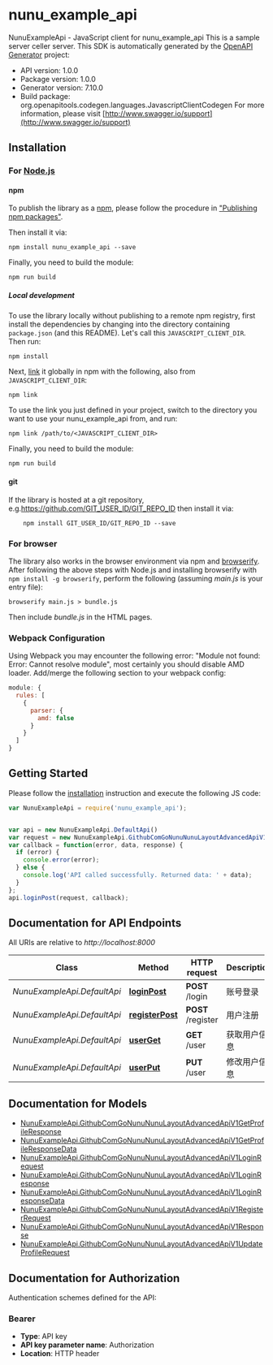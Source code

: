 # nunu_example_api

NunuExampleApi - JavaScript client for nunu_example_api
This is a sample server celler server.
This SDK is automatically generated by the [OpenAPI Generator](https://openapi-generator.tech) project:

- API version: 1.0.0
- Package version: 1.0.0
- Generator version: 7.10.0
- Build package: org.openapitools.codegen.languages.JavascriptClientCodegen
For more information, please visit [http://www.swagger.io/support](http://www.swagger.io/support)

## Installation

### For [Node.js](https://nodejs.org/)

#### npm

To publish the library as a [npm](https://www.npmjs.com/), please follow the procedure in ["Publishing npm packages"](https://docs.npmjs.com/getting-started/publishing-npm-packages).

Then install it via:

```shell
npm install nunu_example_api --save
```

Finally, you need to build the module:

```shell
npm run build
```

##### Local development

To use the library locally without publishing to a remote npm registry, first install the dependencies by changing into the directory containing `package.json` (and this README). Let's call this `JAVASCRIPT_CLIENT_DIR`. Then run:

```shell
npm install
```

Next, [link](https://docs.npmjs.com/cli/link) it globally in npm with the following, also from `JAVASCRIPT_CLIENT_DIR`:

```shell
npm link
```

To use the link you just defined in your project, switch to the directory you want to use your nunu_example_api from, and run:

```shell
npm link /path/to/<JAVASCRIPT_CLIENT_DIR>
```

Finally, you need to build the module:

```shell
npm run build
```

#### git

If the library is hosted at a git repository, e.g.https://github.com/GIT_USER_ID/GIT_REPO_ID
then install it via:

```shell
    npm install GIT_USER_ID/GIT_REPO_ID --save
```

### For browser

The library also works in the browser environment via npm and [browserify](http://browserify.org/). After following
the above steps with Node.js and installing browserify with `npm install -g browserify`,
perform the following (assuming *main.js* is your entry file):

```shell
browserify main.js > bundle.js
```

Then include *bundle.js* in the HTML pages.

### Webpack Configuration

Using Webpack you may encounter the following error: "Module not found: Error:
Cannot resolve module", most certainly you should disable AMD loader. Add/merge
the following section to your webpack config:

```javascript
module: {
  rules: [
    {
      parser: {
        amd: false
      }
    }
  ]
}
```

## Getting Started

Please follow the [installation](#installation) instruction and execute the following JS code:

```javascript
var NunuExampleApi = require('nunu_example_api');


var api = new NunuExampleApi.DefaultApi()
var request = new NunuExampleApi.GithubComGoNunuNunuLayoutAdvancedApiV1LoginRequest(); // {GithubComGoNunuNunuLayoutAdvancedApiV1LoginRequest} params
var callback = function(error, data, response) {
  if (error) {
    console.error(error);
  } else {
    console.log('API called successfully. Returned data: ' + data);
  }
};
api.loginPost(request, callback);

```

## Documentation for API Endpoints

All URIs are relative to *http://localhost:8000*

Class | Method | HTTP request | Description
------------ | ------------- | ------------- | -------------
*NunuExampleApi.DefaultApi* | [**loginPost**](docs/DefaultApi.md#loginPost) | **POST** /login | 账号登录
*NunuExampleApi.DefaultApi* | [**registerPost**](docs/DefaultApi.md#registerPost) | **POST** /register | 用户注册
*NunuExampleApi.DefaultApi* | [**userGet**](docs/DefaultApi.md#userGet) | **GET** /user | 获取用户信息
*NunuExampleApi.DefaultApi* | [**userPut**](docs/DefaultApi.md#userPut) | **PUT** /user | 修改用户信息


## Documentation for Models

 - [NunuExampleApi.GithubComGoNunuNunuLayoutAdvancedApiV1GetProfileResponse](docs/GithubComGoNunuNunuLayoutAdvancedApiV1GetProfileResponse.md)
 - [NunuExampleApi.GithubComGoNunuNunuLayoutAdvancedApiV1GetProfileResponseData](docs/GithubComGoNunuNunuLayoutAdvancedApiV1GetProfileResponseData.md)
 - [NunuExampleApi.GithubComGoNunuNunuLayoutAdvancedApiV1LoginRequest](docs/GithubComGoNunuNunuLayoutAdvancedApiV1LoginRequest.md)
 - [NunuExampleApi.GithubComGoNunuNunuLayoutAdvancedApiV1LoginResponse](docs/GithubComGoNunuNunuLayoutAdvancedApiV1LoginResponse.md)
 - [NunuExampleApi.GithubComGoNunuNunuLayoutAdvancedApiV1LoginResponseData](docs/GithubComGoNunuNunuLayoutAdvancedApiV1LoginResponseData.md)
 - [NunuExampleApi.GithubComGoNunuNunuLayoutAdvancedApiV1RegisterRequest](docs/GithubComGoNunuNunuLayoutAdvancedApiV1RegisterRequest.md)
 - [NunuExampleApi.GithubComGoNunuNunuLayoutAdvancedApiV1Response](docs/GithubComGoNunuNunuLayoutAdvancedApiV1Response.md)
 - [NunuExampleApi.GithubComGoNunuNunuLayoutAdvancedApiV1UpdateProfileRequest](docs/GithubComGoNunuNunuLayoutAdvancedApiV1UpdateProfileRequest.md)


## Documentation for Authorization


Authentication schemes defined for the API:
### Bearer


- **Type**: API key
- **API key parameter name**: Authorization
- **Location**: HTTP header

